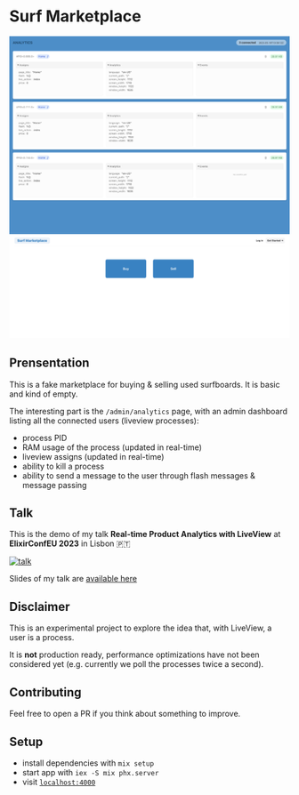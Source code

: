 # Surf Marketplace

<p align="center">
  <img src="priv/static/images/screenshot_admin_analytics.png" alt="surf marketplace screenshot admin analytics" />
  <img src="priv/static/images/screenshot_home_page.png" alt="surf marketplace screenshot home page" />
</p>

## Prensentation

This is a fake marketplace for buying & selling used surfboards. It is basic and kind of empty.

The interesting part is the `/admin/analytics` page, with an admin dashboard listing all the connected users (liveview processes):

- process PID
- RAM usage of the process (updated in real-time)
- liveview assigns (updated in real-time)
- ability to kill a process
- ability to send a message to the user through flash messages & message passing

## Talk

This is the demo of my talk **Real-time Product Analytics with LiveView** at **ElixirConfEU 2023** in Lisbon 🇵🇹

[![talk](https://img.youtube.com/vi/N9KZmMiGc5g/0.jpg)](https://www.youtube.com/watch?v=N9KZmMiGc5g)

Slides of my talk are [available here](https://slides.com/basilenouvellet/palette/fullscreen)

## Disclaimer

This is an experimental project to explore the idea that, with LiveView, a user is a process.

It is **not** production ready, performance optimizations have not been considered yet (e.g. currently we poll the processes twice a second).

## Contributing

Feel free to open a PR if you think about something to improve.

## Setup

- install dependencies with `mix setup`
- start app with `iex -S mix phx.server`
- visit [`localhost:4000`](http://localhost:4000)
